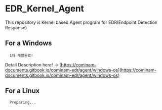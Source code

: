 # EDR_Kernel_Agent
This repository is Kernel based Agent program for EDR(Endpoint Detection Response)

## For a Windows
```
  1차 개발완료!
```
Detail Description here! -> [https://cominam-documents.gitbook.io/cominam-edr/agent/windows-os](https://cominam-documents.gitbook.io/cominam-edr/agent/windows-os)
<br>

## For a Linux

```
  Preparing...
```

<br>
